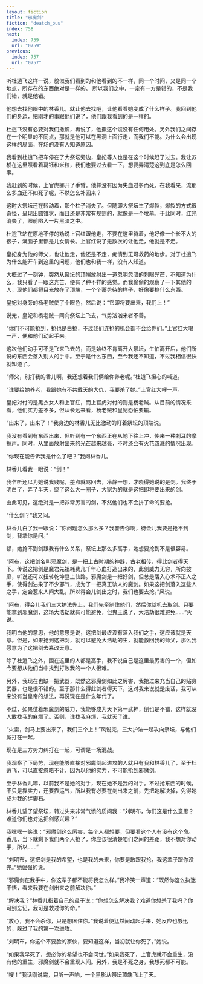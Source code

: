 ```yaml
---
layout: fiction
title: "邪魔剑"
fiction: "deatch_bus"
index: 758
next:
  index: 759
  url: "0759"
previous:
  index: 757
  url: "0757"
---
```

听杜逍飞这样一说，貌似我们看到的和他看到的不一样，同一个时间，又是同一个地点，所存在的东西绝对是一样的。 所以我们之中，一定有一方是错的，不是我们错，就是他错。

他想去找他眼中的林香儿，就让他去找吧，让他看看她变成了什么样子。我回到他们的身边，把刚才的事跟他们说了，他们跟我看到的是一样的。

杜逍飞没有必要对我们撒谎，再说了，他撒这个谎没有任何用处。另外我们之间存在一个明显的不同点，那就是他可以在黑洞上面行走，而我们不能。为什么会出现这样的局面，在场的没有人知道原因。

我看到杜逍飞把车停在了大祭坛旁边，皇妃等人也是在这个时候赶了过去。我让苏桢在这里照看着葛钰和米粒，我们也要过去看一下，想要弄清楚这到底是怎么回事。

我赶到的时候，上官虎挪开了手臂，他并没有因为失血过多而死。在我看来，流那么多血还不如死了呢，不然怎么补回来？

这时大祭坛还在转动着，那个柱子消失了。但随即大祭坛生了爆裂，爆裂的方式很奇怪，呈现出圆锥状，而且还是非常有规则的，就像是一个坟墓。于此同时，红光消失了，眼前陷入一片黑暗之中。

杜逍飞站在原地不停的劝说上官红跟他走，不要在这里待着，他好像一个长不大的孩子，满脑子里都是儿女情长。上官红说了无数次的让他走，他就是不走。

皇妃身为他的师父，也让他走，他还是不走，痴情到无可救药的地步。对于杜逍飞为什么能开车到这里的问题，他们也和我一样，没有人知道。

大概过了一刻钟，突然从祭坛的顶端放射出一道忽明忽暗的刺眼光芒，不知道为什么，我只看了一眼这光芒，便有了种不祥的感觉。而我偷偷的观察了一下其他的人，现他们都将目光放在了顶端，一个个蓄势待的样子，好像要抢什么东西。

皇妃对身旁的杨老贼使了个眼色，然后说：“它即将要出来，我们上！”

说完，皇妃和杨老贼一同向祭坛上飞去，气势汹汹来者不善。

“你们不可能抢到，抢也是白抢，不过我们连抢的机会都不会给你们。”上官红大喝一声，便和他们动起手来。

这次他们动手可不是飞来飞去的，而是始终不肯离开大祭坛，生怕离开后，他们所说的东西会落入别人的手中。至于是什么东西，至今我还不知道，不过我相信很快就知道了。

“师父，别打我的香儿啊，我还想着我们俩给你养老呢。”杜逍飞担心的喊道。

“谁要给她养老，我跟她有不共戴天的大仇，我要杀了她。”上官红大呼一声。

皇妃对付的是黑衣女人和上官红，而上官虎对付的则是杨老贼。从目前的情况来看，他们实力差不多，但从长远来看，杨老贼和皇妃恐怕要输。

“出来了，出来了！”我身边的林香儿无比激动的盯着祭坛的顶端说。

我没有看到有东西出来，但听到有一个东西正在从地下往上冲，传来一种刺耳的摩擦声。同时，从里面放射出来的光芒越来越亮，不时还会有火花四溅的情况出现。

“你现在能告诉我是什么了吧？”我问林香儿。

林香儿看我一眼说：“剑！”

我乍听还以为她说我贱呢，差点就骂回去，冷静一想，才晓得她说的是剑。我终于明白了，弄了半天，绕了这么大一圈子，大家为的就是这把即将要出来的剑。

由此可见，这绝对是一把非常厉害的剑，不然他们也不会拼了命的要抢。

“什么剑？”我又问。

林香儿白了我一眼说：“你问题怎么那么多？我警告你啊，待会儿我要是抢不到剑，我拿你是问。”

额，她抢不到剑跟我有什么关系，祭坛上那么多高手，她想要抢到不是很容易。

“阿布，这把剑名叫邪魔剑，是一把上古时期的神器，古老相传，得此剑者得天下。传说这把剑是魔君先祖耗费几千年心血打造出来的，此剑威力无穷，所向披靡，听说还可以扭转乾坤登上仙路。邪魔剑是一把好剑，但总是落入心术不正人之手，使得剑沾染了不少邪气，成为了一把真正骇人的魔剑。如果这把剑落入这些人之手，定会惹来人间大乱，所以得会儿剑出之时，我们也要去抢。”风说。

“阿布，得会儿我们三大护法先上，我们先牵制住他们，然后你趁机去取剑。只要能拿到邪魔剑，这场大浩劫就有可能避免，但鬼王说了，大浩劫很难避免……”火说。

我明白他的意思，他的意思是说，这把剑最终没有落入我们之手，这应该就是天意。但是，如果抢到这把剑，就可以避免大浩劫的生，就能救回我的师父，那么我愿意为了这把剑去篡改天意。

除了杜逍飞之外，围在这里的人都是高手，我不说自己是这里最厉害的一个，但如今要想从他们当中找到打败我的一个人很难。

另外，我现在也缺一把武器，既然这邪魔剑如此之厉害，我抢过来充当自己的贴身武器，也是很不错的。至于那什么得此剑者得天下，这对我来说就是废话，我可从来没有当皇帝的想法，再说现在是什么年代了。

不过，如果仗着邪魔剑的威力，我能够成为天下第一武神，倒也是不错，这样就没人敢找我的麻烦了。否则，谁找我麻烦，我就灭了谁。

“火雷，剑马上要出来了，我们三个上！”风说完，三大护法一起攻向祭坛，与他们厮打在一起。

现在是三方势力纠打在一起，可谓是一场混战。

我观察了下局势，现在能够直接对邪魔剑起进攻的人就只有我和林香儿了，至于杜逍飞，可以直接忽略不计，因为以他的实力，不可能抢到邪魔剑。

至于林香儿嘛，以前我不是她的对手，现在她不是我的对手。不过抢东西的时候，不只是靠实力，还要靠运气，所以我有必要在剑出来之前，先把她解决掉，免得她成为我的绊脚石。

林香儿望了望祭坛，转过头来非常气愤的质问我：“刘明布，你们这是什么意思？难道你们也对这把剑感兴趣？”

我嘿嘿一笑说：“邪魔剑这么厉害，每个人都想要，但要看这个人有没有这个命。香儿，当下就剩下我们两个人抢了，你应该很清楚咱们之间的差距，我不想对你动手，所以……”

“刘明布，这把剑是我的希望，也是我的未来，你要是敢跟我抢，我这辈子跟你没完。”她倔强的说。

“邪魔剑在我手中，你这辈子都不能将我怎么样。”我冷笑一声道：“既然你这么执迷不悟，看来我要在剑出来之前解决你。”

“解决我？”林香儿指着自己的鼻子说：“你想怎么解决我？难道你想杀了我吗？你可别忘记，我可是救过你的命。”

“放心，我不会杀你，只是想困住你。”我说着便猛然间动起手来，她反应也够迅的，躲过了我的第一次进攻。

“刘明布，你这个不要脸的家伙，要知道这样，当初就让你死了。”她说。

“如果我早死了，想必你的希望也不会问世。”如果我死了，上官虎就不会重生，没有他的重生，邪魔剑就不会重现人间。另外，我是不死之身，我想死都不可能。

“嗖！”我话刚说完，只听一声响，一个黑影从祭坛顶端飞上了天。